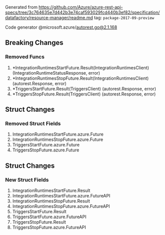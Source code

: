 Generated from https://github.com/Azure/azure-rest-api-specs/tree/3c764635e7d442b3e74caf593029fcd440b3ef82/specification/datafactory/resource-manager/readme.md tag: `package-2017-09-preview`

Code generator @microsoft.azure/autorest.go@2.1.168

## Breaking Changes

### Removed Funcs

1. *IntegrationRuntimesStartFuture.Result(IntegrationRuntimesClient) (IntegrationRuntimeStatusResponse, error)
1. *IntegrationRuntimesStopFuture.Result(IntegrationRuntimesClient) (autorest.Response, error)
1. *TriggersStartFuture.Result(TriggersClient) (autorest.Response, error)
1. *TriggersStopFuture.Result(TriggersClient) (autorest.Response, error)

## Struct Changes

### Removed Struct Fields

1. IntegrationRuntimesStartFuture.azure.Future
1. IntegrationRuntimesStopFuture.azure.Future
1. TriggersStartFuture.azure.Future
1. TriggersStopFuture.azure.Future

## Struct Changes

### New Struct Fields

1. IntegrationRuntimesStartFuture.Result
1. IntegrationRuntimesStartFuture.azure.FutureAPI
1. IntegrationRuntimesStopFuture.Result
1. IntegrationRuntimesStopFuture.azure.FutureAPI
1. TriggersStartFuture.Result
1. TriggersStartFuture.azure.FutureAPI
1. TriggersStopFuture.Result
1. TriggersStopFuture.azure.FutureAPI
